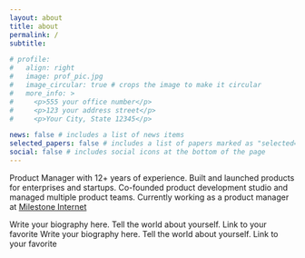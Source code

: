 ```yaml
---
layout: about
title: about
permalink: /
subtitle:

# profile:
#   align: right
#   image: prof_pic.jpg
#   image_circular: true # crops the image to make it circular
#   more_info: >
#     <p>555 your office number</p>
#     <p>123 your address street</p>
#     <p>Your City, State 12345</p>

news: false # includes a list of news items
selected_papers: false # includes a list of papers marked as "selected={true}"
social: false # includes social icons at the bottom of the page
---
```


Product Manager with 12+ years of experience. Built and launched products for enterprises and startups. Co-founded product development studio and managed multiple product teams. Currently working as a product manager at [Milestone Internet](http://milestoneinternet.com)

Write your biography here. Tell the world about yourself. Link to your favorite Write your biography here. Tell the world about yourself. Link to your favorite 
